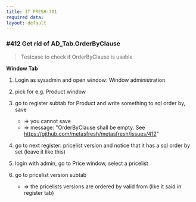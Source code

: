 ```yaml
---
title: IT FRESH-701
required data: 
layout: default
---
```


### #412 Get rid of AD_Tab.OrderByClause
> Testcase to check if OrderByClause is usable

**Window Tab**

1. Login as sysadmin and open window: Window administration

2. pick for e.g. Product window

3. go to register subtab for Product and write something to sql order by, save
	* => you cannot save
	* => message: "OrderByClause shall be empty. See https://github.com/metasfresh/metasfresh/issues/412"

4. go to next register: pricelist version and notice that it has a sql order by set (leave it like this)

5. login with admin, go to Price window, select a pricelist

6. go to pricelist version subtab
	* => the pricelists versions are ordered by valid from (like it said in register tab)